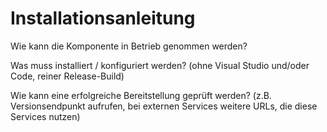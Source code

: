 # Installationsanleitung
Wie kann die Komponente in Betrieb genommen werden? 

Was muss installiert / konfiguriert werden?
(ohne Visual Studio und/oder Code, reiner Release-Build)

Wie kann eine erfolgreiche Bereitstellung geprüft werden?
(z.B. Versionsendpunkt aufrufen, bei externen Services weitere URLs, die diese Services nutzen)

